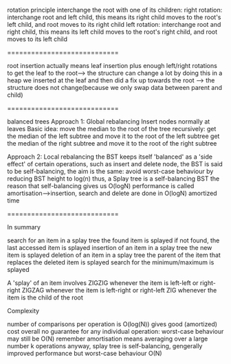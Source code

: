 rotation principle
	interchange the root with one of its children:
	right rotation: interchange root and left child, this means its right child moves
	to the root's left child, and root moves to its right child
	left rotation: interchange root and right child, this means its left child moves 
	to the root's right child, and root moves to its left child

============================

root insertion
	actually means leaf insertion plus enough left/right rotations to get the leaf to
	the root--> the structure can change a lot by doing this
	in a heap we inserted at the leaf and then did a fix up towards the root
	--> the structure does not change(because we only swap data between parent and child)

============================

balanced trees
Approach 1: Global rebalancing
Insert nodes normally at leaves
Basic idea: move the median to the root of the tree
recursively: get the median of the left subtree and move it to the root of the left subtree
			 get the median of the right subtree and move it to the root of the right subtree

Approach 2: Local rebalancing
	the BST keeps itself 'balanced' as a 'side effect' of certain operations, such as insert
	and delete node, the BST is said to be self-balancing, the aim is the same: avoid worst-case
	behaviour by reducing BST height to log(n)
	thus, a Splay tree is a self-balancing BST the reason that self-balancing gives us O(logN)
	performance is called amortisation-->insertion, search and delete are done in O(logN) 
	amortized time

============================

In summary

search for an item in a splay tree
	the found item is splayed
	if not found, the last accessed item is splayed
insertion of an item in a splay tree
	the new item is splayed
deletion of an item in a splay tree
	the parent of the item that replaces the deleted item is splayed
search for the minimum/maximum is splayed

A 'splay' of an item involves
	ZIGZIG whenever the  item is left-left or right-right
	ZIGZAG whenever the item is left-right or right-left
	ZIG whenever the item is the child of the root

Complexity

number of comparisons per operation is O(log(N))
gives good (amortized) cost overall
no guarantee for any individual operation: worst-case behaviour may still be O(N)
remember amortisation means averaging over a large number k operations
anyway, splay tree is self-balancing, gengerally improved performance
but worst-case behaviour O(N)
